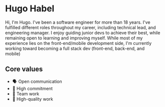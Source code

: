 # Hugo Habel

Hi, I'm Hugo. I've been a software engineer for more than 18 years. I've fulfilled different roles throughout my career, including technical lead, and engineering manager. I enjoy guiding junior devs to achieve their best, while remaining open to learning and improving myself. While most of my experience lies on the front-end/mobile development side, I'm currently working toward becoming a full stack dev (front-end, back-end, and mobile)

## Core values

- 🗣️ Open communication
- 🤝 High commitment 
- 👥 Team work
- 💎 High-quality work
